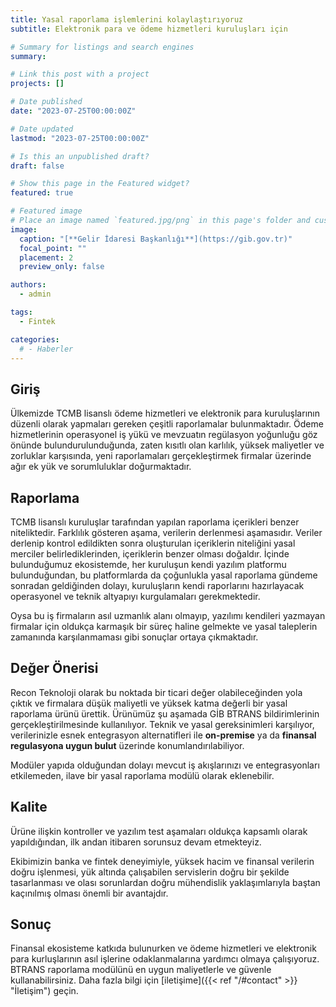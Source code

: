 ```yaml
---
title: Yasal raporlama işlemlerini kolaylaştırıyoruz
subtitle: Elektronik para ve ödeme hizmetleri kuruluşları için

# Summary for listings and search engines
summary:

# Link this post with a project
projects: []

# Date published
date: "2023-07-25T00:00:00Z"

# Date updated
lastmod: "2023-07-25T00:00:00Z"

# Is this an unpublished draft?
draft: false

# Show this page in the Featured widget?
featured: true

# Featured image
# Place an image named `featured.jpg/png` in this page's folder and customize its options here.
image:
  caption: "[**Gelir İdaresi Başkanlığı**](https://gib.gov.tr)"
  focal_point: ""
  placement: 2
  preview_only: false

authors:
  - admin

tags:
  - Fintek

categories:
  # - Haberler
---
```


## Giriş

Ülkemizde TCMB lisanslı ödeme hizmetleri ve elektronik para kuruluşlarının düzenli olarak yapmaları gereken çeşitli raporlamalar bulunmaktadır.
Ödeme hizmetlerinin operasyonel iş yükü ve mevzuatın regülasyon yoğunluğu göz önünde bulundurulunduğunda, zaten kısıtlı olan karlılık, yüksek maliyetler ve zorluklar karşısında, yeni raporlamaları gerçekleştirmek firmalar üzerinde ağır ek yük ve sorumluluklar doğurmaktadır.

## Raporlama

TCMB lisanslı kuruluşlar tarafından yapılan raporlama içerikleri benzer niteliktedir. Farklılık gösteren aşama, verilerin derlenmesi aşamasıdır. Veriler derlenip kontrol edildikten sonra oluşturulan içeriklerin niteliğini yasal merciler belirlediklerinden, içeriklerin benzer olması doğaldır. İçinde bulunduğumuz ekosistemde, her kuruluşun kendi yazılım platformu bulunduğundan, bu platformlarda da çoğunlukla yasal raporlama gündeme sonradan geldiğinden dolayı, kuruluşların kendi raporlarını hazırlayacak operasyonel ve teknik altyapıyı kurgulamaları gerekmektedir.

Oysa bu iş firmaların asıl uzmanlık alanı olmayıp, yazılımı kendileri yazmayan firmalar için oldukça karmaşık bir süreç haline gelmekte ve yasal taleplerin zamanında karşılanmaması gibi sonuçlar ortaya çıkmaktadır.

## Değer Önerisi

Recon Teknoloji olarak bu noktada bir ticari değer olabileceğinden yola çıktık ve firmalara düşük maliyetli ve yüksek katma değerli bir yasal raporlama ürünü ürettik. Ürünümüz şu aşamada GİB BTRANS bildirimlerinin gerçekleştirilmesinde kullanılıyor. Teknik ve yasal gereksinimleri karşılıyor, verilerinizle esnek entegrasyon alternatifleri ile **on-premise** ya da **finansal regulasyona uygun bulut** üzerinde konumlandırılabiliyor.

Modüler yapıda olduğundan dolayı mevcut iş akışlarınızı ve entegrasyonları etkilemeden, ilave bir yasal raporlama modülü olarak eklenebilir.

## Kalite

Ürüne ilişkin kontroller ve yazılım test aşamaları oldukça kapsamlı olarak yapıldığından, ilk andan itibaren sorunsuz devam etmekteyiz.

Ekibimizin banka ve fintek deneyimiyle, yüksek hacim ve finansal verilerin doğru işlenmesi, yük altında çalışabilen servislerin doğru bir şekilde tasarlanması ve olası sorunlardan doğru mühendislik yaklaşımlarıyla baştan kaçınılmış olması önemli bir avantajdır.

## Sonuç

Finansal ekosisteme katkıda bulunurken ve ödeme hizmetleri ve elektronik para kurluşlarının asıl işlerine odaklanmalarına yardımcı olmaya çalışıyoruz. BTRANS raporlama modülünü en uygun maliyetlerle ve güvenle kullanabilirsiniz. Daha fazla bilgi için [iletişime]({{< ref "/#contact" >}} "İletişim") geçin.
